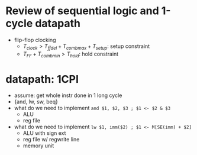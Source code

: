 # Review of sequential logic and 1-cycle datapath
- flip-flop clocking
	- $T_{clock} > T_{ffdel} + T_{combmax} + T_{setup}$: setup constraint
	- $T_{FF} + T_{combmin} > T_{hold}$: hold constraint

# datapath: 1CPI
- assume: get whole instr done in 1 long cycle
- {and, lw, sw, beq}
- what do we need to implement `and $1, $2, $3 ; $1 <- $2 & $3`
	- ALU
	- reg file
- what do we need to implement `lw $1, imm($2) ; $1 <- M[SE(imm) + $2]`
	- ALU with sign ext
	- reg file w/ regwrite line
	- memory unit
